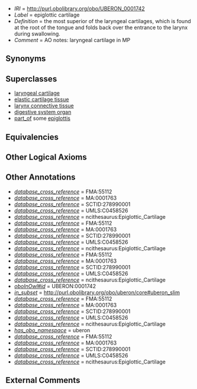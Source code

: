  * *IRI* = http://purl.obolibrary.org/obo/UBERON_0001742
 * *Label* = epiglottic cartilage
 * *Definition* = the most superior of the laryngeal cartilages, which is found at the root of the tongue and folds back over the entrance to the larynx during swallowing.
 * *Comment* = AO notes: laryngeal cartilage in MP

## Synonyms


## Superclasses

 * [laryngeal cartilage](../../UBERON/39/UBERON_0001739.md)
 * [elastic cartilage tissue](../../UBERON/96/UBERON_0001996.md)
 * [larynx connective tissue](../../UBERON/83/UBERON_0003583.md)
 * [digestive system organ](../../UBERON/65/UBERON_0013765.md)
 * [part_of](../../BFO/50/BFO_0000050.md) some [epiglottis](../../UBERON/88/UBERON_0000388.md)

## Equivalencies


## Other Logical Axioms


## Other Annotations

 * *[database_cross_reference](../../ef/oboInOwl#hasDbXref.md)* = FMA:55112
 * *[database_cross_reference](../../ef/oboInOwl#hasDbXref.md)* = MA:0001763
 * *[database_cross_reference](../../ef/oboInOwl#hasDbXref.md)* = SCTID:278990001
 * *[database_cross_reference](../../ef/oboInOwl#hasDbXref.md)* = UMLS:C0458526
 * *[database_cross_reference](../../ef/oboInOwl#hasDbXref.md)* = ncithesaurus:Epiglottic_Cartilage
 * *[database_cross_reference](../../ef/oboInOwl#hasDbXref.md)* = FMA:55112
 * *[database_cross_reference](../../ef/oboInOwl#hasDbXref.md)* = MA:0001763
 * *[database_cross_reference](../../ef/oboInOwl#hasDbXref.md)* = SCTID:278990001
 * *[database_cross_reference](../../ef/oboInOwl#hasDbXref.md)* = UMLS:C0458526
 * *[database_cross_reference](../../ef/oboInOwl#hasDbXref.md)* = ncithesaurus:Epiglottic_Cartilage
 * *[database_cross_reference](../../ef/oboInOwl#hasDbXref.md)* = FMA:55112
 * *[database_cross_reference](../../ef/oboInOwl#hasDbXref.md)* = MA:0001763
 * *[database_cross_reference](../../ef/oboInOwl#hasDbXref.md)* = SCTID:278990001
 * *[database_cross_reference](../../ef/oboInOwl#hasDbXref.md)* = UMLS:C0458526
 * *[database_cross_reference](../../ef/oboInOwl#hasDbXref.md)* = ncithesaurus:Epiglottic_Cartilage
 * *[oboInOwl#id](../../id/oboInOwl#id.md)* = UBERON:0001742
 * *[in_subset](../../et/oboInOwl#inSubset.md)* = http://purl.obolibrary.org/obo/uberon/core#uberon_slim
 * *[database_cross_reference](../../ef/oboInOwl#hasDbXref.md)* = FMA:55112
 * *[database_cross_reference](../../ef/oboInOwl#hasDbXref.md)* = MA:0001763
 * *[database_cross_reference](../../ef/oboInOwl#hasDbXref.md)* = SCTID:278990001
 * *[database_cross_reference](../../ef/oboInOwl#hasDbXref.md)* = UMLS:C0458526
 * *[database_cross_reference](../../ef/oboInOwl#hasDbXref.md)* = ncithesaurus:Epiglottic_Cartilage
 * *[has_obo_namespace](../../ce/oboInOwl#hasOBONamespace.md)* = uberon
 * *[database_cross_reference](../../ef/oboInOwl#hasDbXref.md)* = FMA:55112
 * *[database_cross_reference](../../ef/oboInOwl#hasDbXref.md)* = MA:0001763
 * *[database_cross_reference](../../ef/oboInOwl#hasDbXref.md)* = SCTID:278990001
 * *[database_cross_reference](../../ef/oboInOwl#hasDbXref.md)* = UMLS:C0458526
 * *[database_cross_reference](../../ef/oboInOwl#hasDbXref.md)* = ncithesaurus:Epiglottic_Cartilage

## External Comments

